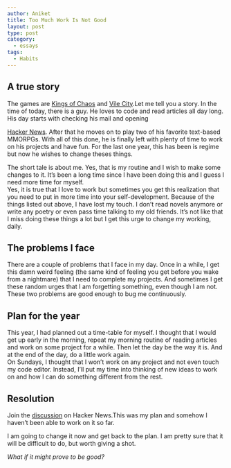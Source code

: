```yaml
---
author: Aniket
title: Too Much Work Is Not Good
layout: post
type: post
category:
  - essays
tags:
  - Habits
---
```

## A true story

The games are [Kings of Chaos][1] and [Vile City][2].Let me tell you a story. In the time of today, there is a guy. He loves to code and read articles all day long. His day starts with checking his mail and opening 

[Hacker News][3]. After that he moves on to play two of his favorite text-based MMORPGs. With all of this done, he is finally left with plenty of time to work on his projects and have fun. For the last one year, this has been is regime but now he wishes to change theses things.

The short tale is about me. Yes, that is my routine and I wish to make some changes to it. It’s been a long time since I have been doing this and I guess I need more time for myself.  
Yes, it is true that I love to work but sometimes you get this realization that you need to put in more time into your self-development. Because of the things listed out above, I have lost my touch. I don’t read novels anymore or write any poetry or even pass time talking to my old friends. It’s not like that I miss doing these things a lot but I get this urge to change my working, daily.

## The problems I face

There are a couple of problems that I face in my day. Once in a while, I get this damn weird feeling (the same kind of feeling you get before you wake from a nightmare) that I need to complete my projects. And sometimes I get these random urges that I am forgetting something, even though I am not. These two problems are good enough to bug me continuously.

## Plan for the year

This year, I had planned out a time-table for myself. I thought that I would get up early in the morning, repeat my morning routine of reading articles and work on some project for a while. Then let the day be the way it is. And at the end of the day, do a little work again.  
On Sundays, I thought that I won’t work on any project and not even touch my code editor. Instead, I’ll put my time into thinking of new ideas to work on and how I can do something different from the rest.

## Resolution

Join the [discussion][4] on Hacker News.This was my plan and somehow I haven’t been able to work on it so far.

  
I am going to change it now and get back to the plan. I am pretty sure that it will be difficult to do, but worth giving a shot.

*What if it might prove to be good?*

 [1]: http://www.kingsofchaos.com/ "Kings of Chaos"
 [2]: http://www.vilecity.com/ "Vile City"
 [3]: http://news.ycombinator.com/ "Hacker News"
 [4]: http://news.ycombinator.com/item?id=3821519 "HN Discussion: Too much work is not good"